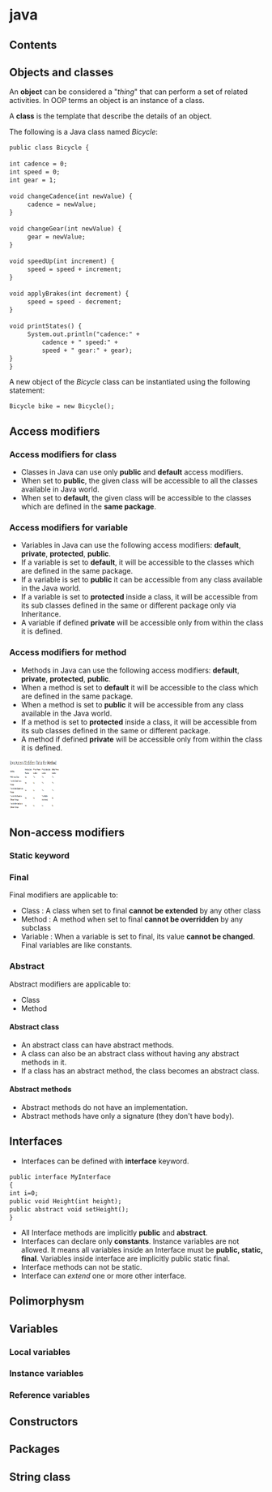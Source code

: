 java
====

Contents
--------


## Objects and classes

An __object__ can be considered a "_thing_" that can perform a set of related activities. In OOP terms an object is an instance of a class.

A __class__ is the template that describe the details of an object.

The following is a Java class named _Bicycle_:

<!-- language: java -->

    public class Bicycle {

    int cadence = 0;
    int speed = 0;
    int gear = 1;

    void changeCadence(int newValue) {
         cadence = newValue;
    }

    void changeGear(int newValue) {
         gear = newValue;
    }

    void speedUp(int increment) {
         speed = speed + increment;   
    }

    void applyBrakes(int decrement) {
         speed = speed - decrement;
    }

    void printStates() {
         System.out.println("cadence:" +
             cadence + " speed:" + 
             speed + " gear:" + gear);
    }
    }

A new object of the _Bicycle_ class can be instantiated using the following statement: 

    Bicycle bike = new Bicycle();
    
## Access modifiers

### Access modifiers for class

* Classes in Java can use only __public__ and __default__ access modifiers.
* When set to __public__, the given class will be accessible to all the classes available in Java world.
* When set to __default__, the given class will be accessible to the classes which are defined in the __same package__.

### Access modifiers for variable

* Variables in Java can use the following access modifiers: __default__, __private__, __protected__, __public__.
* If a variable is set to __default__, it will be accessible to the classes which are defined in the same package. 
* If a variable is set to __public__ it can be accessible from any class available in the Java world.
* If a variable is set to __protected__ inside a class, it will be accessible from its sub classes defined in the same or different package only via Inheritance.
* A variable if defined __private__ will be accessible only from within the class it is defined.

### Access modifiers for method

* Methods in Java can use the following access modifiers: __default__, __private__, __protected__, __public__.
* When a method is set to __default__ it will be accessible to the class which are defined in the same package.
* When a method is set to __public__ it will be accessible from any class available in the Java world.
* If a method is set to __protected__ inside a class, it will be accessible from its sub classes defined in the same or different package.
* A method if defined __private__ will be accessible only from within the class it is defined. 

<img src="access_modifiers_methods.png" width="100" height="100">

## Non-access modifiers

### Static keyword

### Final

Final modifiers are applicable to:
* Class : A class when set to final __cannot be extended__ by any other class
* Method : A method when set to final __cannot be overridden__ by any subclass
* Variable : When a variable is set to final, its value __cannot be changed__. Final variables are like constants.


### Abstract

Abstract modifiers are applicable to:
* Class
* Method

#### Abstract class

* An abstract class can have abstract methods.
* A class can also be an abstract class without having any abstract methods in it. 
* If a class has an abstract method, the class becomes an abstract class.

#### Abstract methods

* Abstract methods do not have an implementation.
* Abstract methods have only a signature (they don't have body).

## Interfaces
* Interfaces can be defined with __interface__ keyword.

<!-- language: java -->
    public interface MyInterface
    {
    int i=0;
    public void Height(int height);
    public abstract void setHeight();
    }
    
* All Interface methods are implicitly __public__ and __abstract__.
* Interfaces can declare only __constants__. Instance variables are not allowed. It means all variables inside an Interface must be __public, static, final__. Variables inside interface are implicitly public static final.
* Interface methods can not be static.
* Interface can _extend_ one or more other interface.

## Polimorphysm

## Variables

### Local variables

### Instance variables

### Reference variables

## Constructors

## Packages

## String class


